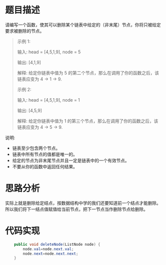 # 题目描述
请编写一个函数，使其可以删除某个链表中给定的（非末尾）节点，你将只被给定要求被删除的节点。

> 示例 1:
> 
> 输入: head = [4,5,1,9], node = 5
> 
> 输出: [4,1,9]
> 
> 解释: 给定你链表中值为 5 的第二个节点，那么在调用了你的函数之后，该链表应变为 4 -> 1 -> 9.
> 
> 示例 2:
> 
> 输入: head = [4,5,1,9], node = 1
> 
> 输出: [4,5,9]
> 
> 解释: 给定你链表中值为 1 的第三个节点，那么在调用了你的函数之后，该链表应变为 4 -> 5 -> 9.
 

说明:

- 链表至少包含两个节点。
- 链表中所有节点的值都是唯一的。
- 给定的节点为非末尾节点并且一定是链表中的一个有效节点。
- 不要从你的函数中返回任何结果。


# 思路分析

实际上就是删除给定结点，按数据结构中学的我们还要知道前一个结点才能删除。所以我们将下一结点值赋值给当前节点，把下一节点当作删除节点给删除。


# 代码实现
```java
    public void deleteNode(ListNode node) {
        node.val=node.next.val;
        node.next=node.next.next;
    }
```